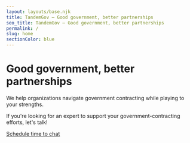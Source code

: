 ```yaml
---
layout: layouts/base.njk
title: TandemGov – Good government, better partnerships
seo_title: TandemGov – Good government, better partnerships
permalink: /
slug: home
sectionColor: blue
---
```

# Good government, better partnerships

We help organizations navigate government contracting while playing to your strengths.

If you're looking for an expert to support your government-contracting efforts, let's talk!


<a class="button button--external button--big" data-savvycal-embed="" data-umami-event="Meeting schedule pop-up triggered" href="https://savvycal.com/tandemgov/hello" target="_blank">Schedule time to chat</a>
